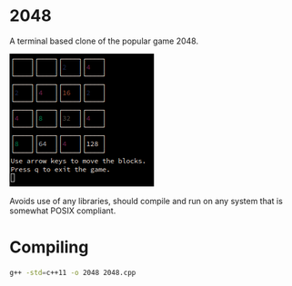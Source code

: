 # 2048
A terminal based clone of the popular game 2048.

![Screenshot](/github/screenshot.png)

Avoids use of any libraries, should compile and run on any system that is somewhat POSIX compliant.

# Compiling
```bash
g++ -std=c++11 -o 2048 2048.cpp
```
